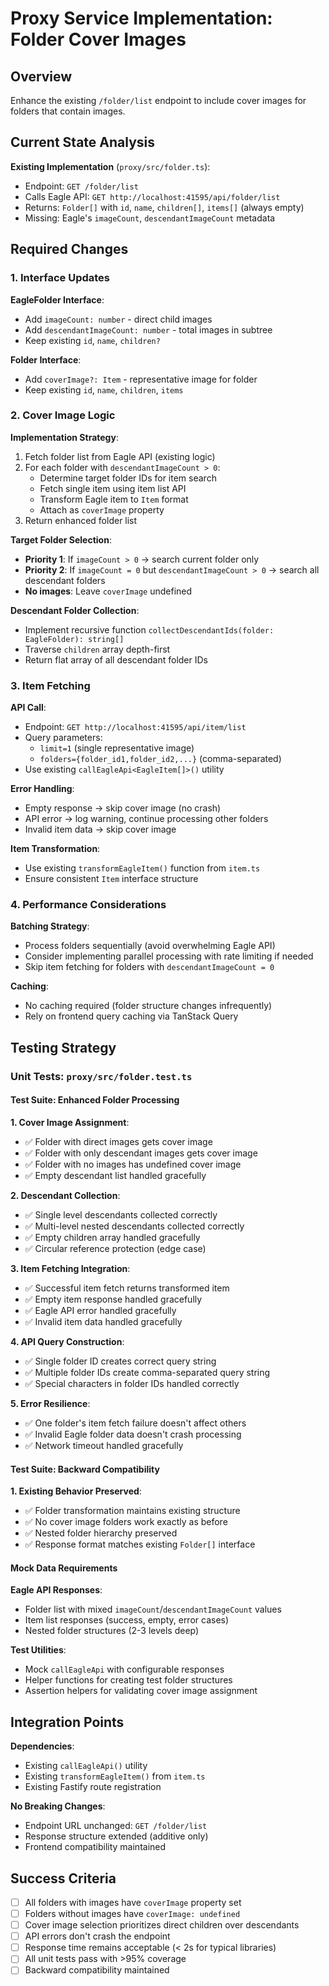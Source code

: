 # Proxy Service Implementation: Folder Cover Images

## Overview

Enhance the existing `/folder/list` endpoint to include cover images for folders that contain images.

## Current State Analysis

**Existing Implementation** (`proxy/src/folder.ts`):
- Endpoint: `GET /folder/list`
- Calls Eagle API: `GET http://localhost:41595/api/folder/list`
- Returns: `Folder[]` with `id`, `name`, `children[]`, `items[]` (always empty)
- Missing: Eagle's `imageCount`, `descendantImageCount` metadata

## Required Changes

### 1. Interface Updates

**EagleFolder Interface**:
- Add `imageCount: number` - direct child images
- Add `descendantImageCount: number` - total images in subtree
- Keep existing `id`, `name`, `children?`

**Folder Interface**:
- Add `coverImage?: Item` - representative image for folder
- Keep existing `id`, `name`, `children`, `items`

### 2. Cover Image Logic

**Implementation Strategy**:
1. Fetch folder list from Eagle API (existing logic)
2. For each folder with `descendantImageCount > 0`:
   - Determine target folder IDs for item search
   - Fetch single item using item list API
   - Transform Eagle item to `Item` format
   - Attach as `coverImage` property
3. Return enhanced folder list

**Target Folder Selection**:
- **Priority 1**: If `imageCount > 0` → search current folder only
- **Priority 2**: If `imageCount = 0` but `descendantImageCount > 0` → search all descendant folders
- **No images**: Leave `coverImage` undefined

**Descendant Folder Collection**:
- Implement recursive function `collectDescendantIds(folder: EagleFolder): string[]`
- Traverse `children` array depth-first
- Return flat array of all descendant folder IDs

### 3. Item Fetching

**API Call**:
- Endpoint: `GET http://localhost:41595/api/item/list`
- Query parameters:
  - `limit=1` (single representative image)
  - `folders={folder_id1,folder_id2,...}` (comma-separated)
- Use existing `callEagleApi<EagleItem[]>()` utility

**Error Handling**:
- Empty response → skip cover image (no crash)
- API error → log warning, continue processing other folders
- Invalid item data → skip cover image

**Item Transformation**:
- Use existing `transformEagleItem()` function from `item.ts`
- Ensure consistent `Item` interface structure

### 4. Performance Considerations

**Batching Strategy**:
- Process folders sequentially (avoid overwhelming Eagle API)
- Consider implementing parallel processing with rate limiting if needed
- Skip item fetching for folders with `descendantImageCount = 0`

**Caching**:
- No caching required (folder structure changes infrequently)
- Rely on frontend query caching via TanStack Query

## Testing Strategy

### Unit Tests: `proxy/src/folder.test.ts`

#### Test Suite: Enhanced Folder Processing

**1. Cover Image Assignment**:
- ✅ Folder with direct images gets cover image
- ✅ Folder with only descendant images gets cover image  
- ✅ Folder with no images has undefined cover image
- ✅ Empty descendant list handled gracefully

**2. Descendant Collection**:
- ✅ Single level descendants collected correctly
- ✅ Multi-level nested descendants collected correctly
- ✅ Empty children array handled gracefully
- ✅ Circular reference protection (edge case)

**3. Item Fetching Integration**:
- ✅ Successful item fetch returns transformed item
- ✅ Empty item response handled gracefully
- ✅ Eagle API error handled gracefully
- ✅ Invalid item data handled gracefully

**4. API Query Construction**:
- ✅ Single folder ID creates correct query string
- ✅ Multiple folder IDs create comma-separated query string
- ✅ Special characters in folder IDs handled correctly

**5. Error Resilience**:
- ✅ One folder's item fetch failure doesn't affect others
- ✅ Invalid Eagle folder data doesn't crash processing
- ✅ Network timeout handled gracefully

#### Test Suite: Backward Compatibility

**1. Existing Behavior Preserved**:
- ✅ Folder transformation maintains existing structure
- ✅ No cover image folders work exactly as before
- ✅ Nested folder hierarchy preserved
- ✅ Response format matches existing `Folder[]` interface

#### Mock Data Requirements

**Eagle API Responses**:
- Folder list with mixed `imageCount`/`descendantImageCount` values
- Item list responses (success, empty, error cases)
- Nested folder structures (2-3 levels deep)

**Test Utilities**:
- Mock `callEagleApi` with configurable responses
- Helper functions for creating test folder structures
- Assertion helpers for validating cover image assignment

## Integration Points

**Dependencies**:
- Existing `callEagleApi()` utility
- Existing `transformEagleItem()` from `item.ts`
- Existing Fastify route registration

**No Breaking Changes**:
- Endpoint URL unchanged: `GET /folder/list`
- Response structure extended (additive only)
- Frontend compatibility maintained

## Success Criteria

- [ ] All folders with images have `coverImage` property set
- [ ] Folders without images have `coverImage: undefined`
- [ ] Cover image selection prioritizes direct children over descendants
- [ ] API errors don't crash the endpoint
- [ ] Response time remains acceptable (< 2s for typical libraries)
- [ ] All unit tests pass with >95% coverage
- [ ] Backward compatibility maintained